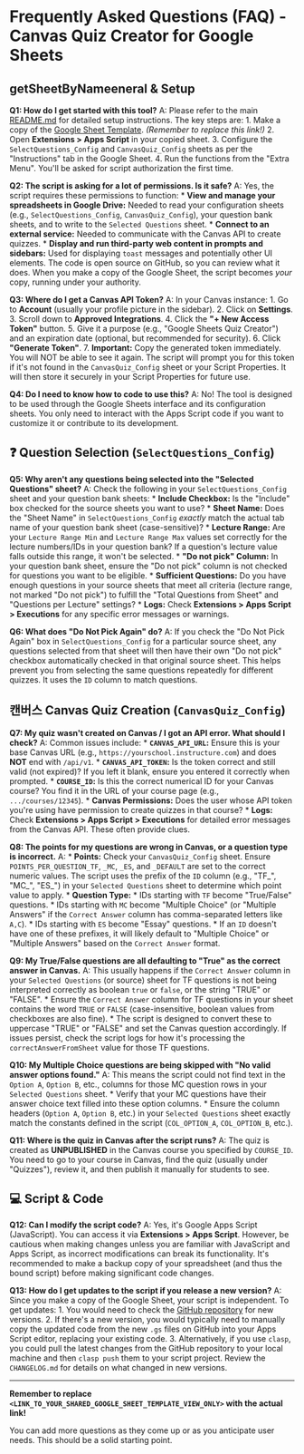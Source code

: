 # Frequently Asked Questions (FAQ) - Canvas Quiz Creator for Google Sheets

## getSheetByNameeneral & Setup

**Q1: How do I get started with this tool?**
A: Please refer to the main [README.md](https://github.com/jlouisbru/canvas-quiz-from-sheets/blob/main/README.md) for detailed setup instructions. The key steps are:
    1. Make a copy of the [Google Sheet Template](<LINK_TO_YOUR_SHARED_GOOGLE_SHEET_TEMPLATE_VIEW_ONLY>). *(Remember to replace this link!)*
    2. Open **Extensions > Apps Script** in your copied sheet.
    3. Configure the `SelectQuestions_Config` and `CanvasQuiz_Config` sheets as per the "Instructions" tab in the Google Sheet.
    4. Run the functions from the "Extra Menu". You'll be asked for script authorization the first time.

**Q2: The script is asking for a lot of permissions. Is it safe?**
A: Yes, the script requires these permissions to function:
    *   **View and manage your spreadsheets in Google Drive:** Needed to read your configuration sheets (e.g., `SelectQuestions_Config`, `CanvasQuiz_Config`), your question bank sheets, and to write to the `Selected Questions` sheet.
    *   **Connect to an external service:** Needed to communicate with the Canvas API to create quizzes.
    *   **Display and run third-party web content in prompts and sidebars:** Used for displaying `toast` messages and potentially other UI elements.
    The code is open source on GitHub, so you can review what it does. When you make a copy of the Google Sheet, the script becomes *your* copy, running under your authority.

**Q3: Where do I get a Canvas API Token?**
A: In your Canvas instance:
    1. Go to **Account** (usually your profile picture in the sidebar).
    2. Click on **Settings**.
    3. Scroll down to **Approved Integrations**.
    4. Click the **"+ New Access Token"** button.
    5. Give it a purpose (e.g., "Google Sheets Quiz Creator") and an expiration date (optional, but recommended for security).
    6. Click **"Generate Token"**.
    7. **Important:** Copy the generated token immediately. You will NOT be able to see it again.
    The script will prompt you for this token if it's not found in the `CanvasQuiz_Config` sheet or your Script Properties. It will then store it securely in your Script Properties for future use.

**Q4: Do I need to know how to code to use this?**
A: No! The tool is designed to be used through the Google Sheets interface and its configuration sheets. You only need to interact with the Apps Script code if you want to customize it or contribute to its development.

## ❓ Question Selection (`SelectQuestions_Config`)

**Q5: Why aren't any questions being selected into the "Selected Questions" sheet?**
A: Check the following in your `SelectQuestions_Config` sheet and your question bank sheets:
    *   **Include Checkbox:** Is the "Include" box checked for the source sheets you want to use?
    *   **Sheet Name:** Does the "Sheet Name" in `SelectQuestions_Config` *exactly* match the actual tab name of your question bank sheet (case-sensitive)?
    *   **Lecture Range:** Are your `Lecture Range Min` and `Lecture Range Max` values set correctly for the lecture numbers/IDs in your question bank? If a question's lecture value falls outside this range, it won't be selected.
    *   **"Do not pick" Column:** In your question bank sheet, ensure the "Do not pick" column is not checked for questions you want to be eligible.
    *   **Sufficient Questions:** Do you have enough questions in your source sheets that meet all criteria (lecture range, not marked "Do not pick") to fulfill the "Total Questions from Sheet" and "Questions per Lecture" settings?
    *   **Logs:** Check **Extensions > Apps Script > Executions** for any specific error messages or warnings.

**Q6: What does "Do Not Pick Again" do?**
A: If you check the "Do Not Pick Again" box in `SelectQuestions_Config` for a particular source sheet, any questions selected from that sheet will then have their own "Do not pick" checkbox automatically checked in that original source sheet. This helps prevent you from selecting the same questions repeatedly for different quizzes. It uses the `ID` column to match questions.

## 캔버스 Canvas Quiz Creation (`CanvasQuiz_Config`)

**Q7: My quiz wasn't created on Canvas / I got an API error. What should I check?**
A: Common issues include:
    *   **`CANVAS_API_URL`:** Ensure this is your base Canvas URL (e.g., `https://yourschool.instructure.com`) and does **NOT** end with `/api/v1`.
    *   **`CANVAS_API_TOKEN`:** Is the token correct and still valid (not expired)? If you left it blank, ensure you entered it correctly when prompted.
    *   **`COURSE_ID`:** Is this the correct numerical ID for your Canvas course? You find it in the URL of your course page (e.g., `.../courses/12345`).
    *   **Canvas Permissions:** Does the user whose API token you're using have permission to create quizzes in that course?
    *   **Logs:** Check **Extensions > Apps Script > Executions** for detailed error messages from the Canvas API. These often provide clues.

**Q8: The points for my questions are wrong in Canvas, or a question type is incorrect.**
A:
    *   **Points:** Check your `CanvasQuiz_Config` sheet. Ensure `POINTS_PER_QUESTION_TF`, `_MC`, `_ES`, and `_DEFAULT` are set to the correct numeric values. The script uses the prefix of the `ID` column (e.g., "TF_", "MC_", "ES_") in your `Selected Questions` sheet to determine which point value to apply.
    *   **Question Type:**
        *   IDs starting with `TF` become "True/False" questions.
        *   IDs starting with `MC` become "Multiple Choice" (or "Multiple Answers" if the `Correct Answer` column has comma-separated letters like `A,C`).
        *   IDs starting with `ES` become "Essay" questions.
        *   If an `ID` doesn't have one of these prefixes, it will likely default to "Multiple Choice" or "Multiple Answers" based on the `Correct Answer` format.

**Q9: My True/False questions are all defaulting to "True" as the correct answer in Canvas.**
A: This usually happens if the `Correct Answer` column in your `Selected Questions` (or source) sheet for TF questions is not being interpreted correctly as boolean `true` or `false`, or the string "TRUE" or "FALSE".
    *   Ensure the `Correct Answer` column for TF questions in your sheet contains the word `TRUE` or `FALSE` (case-insensitive, boolean values from checkboxes are also fine).
    *   The script is designed to convert these to uppercase "TRUE" or "FALSE" and set the Canvas question accordingly. If issues persist, check the script logs for how it's processing the `correctAnswerFromSheet` value for those TF questions.

**Q10: My Multiple Choice questions are being skipped with "No valid answer options found."**
A: This means the script could not find text in the `Option A`, `Option B`, etc., columns for those MC question rows in your `Selected Questions` sheet.
    *   Verify that your MC questions have their answer choice text filled into these option columns.
    *   Ensure the column headers (`Option A`, `Option B`, etc.) in your `Selected Questions` sheet exactly match the constants defined in the script (`COL_OPTION_A`, `COL_OPTION_B`, etc.).

**Q11: Where is the quiz in Canvas after the script runs?**
A: The quiz is created as **UNPUBLISHED** in the Canvas course you specified by `COURSE_ID`. You need to go to your course in Canvas, find the quiz (usually under "Quizzes"), review it, and then publish it manually for students to see.

## 💻 Script & Code

**Q12: Can I modify the script code?**
A: Yes, it's Google Apps Script (JavaScript). You can access it via **Extensions > Apps Script**. However, be cautious when making changes unless you are familiar with JavaScript and Apps Script, as incorrect modifications can break its functionality. It's recommended to make a backup copy of your spreadsheet (and thus the bound script) before making significant code changes.

**Q13: How do I get updates to the script if you release a new version?**
A: Since you make a copy of the Google Sheet, your script is independent. To get updates:
    1. You would need to check the [GitHub repository](https://github.com/jlouisbru/canvas-quiz-from-sheets) for new versions.
    2. If there's a new version, you would typically need to manually copy the updated code from the new `.gs` files on GitHub into your Apps Script editor, replacing your existing code.
    3. Alternatively, if you use `clasp`, you could pull the latest changes from the GitHub repository to your local machine and then `clasp push` them to your script project.
    Review the `CHANGELOG.md` for details on what changed in new versions.

---

**Remember to replace `<LINK_TO_YOUR_SHARED_GOOGLE_SHEET_TEMPLATE_VIEW_ONLY>` with the actual link!**

You can add more questions as they come up or as you anticipate user needs. This should be a solid starting point.
